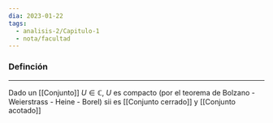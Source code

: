 ```yaml
---
dia: 2023-01-22
tags:
  - analisis-2/Capitulo-1
  - nota/facultad
---
```

### Definción
---
Dado un [[Conjunto]] $U \in \mathbb{C}$, $U$ es compacto (por el teorema de Bolzano - Weierstrass - Heine - Borel) sii es [[Conjunto cerrado]] y [[Conjunto acotado]]